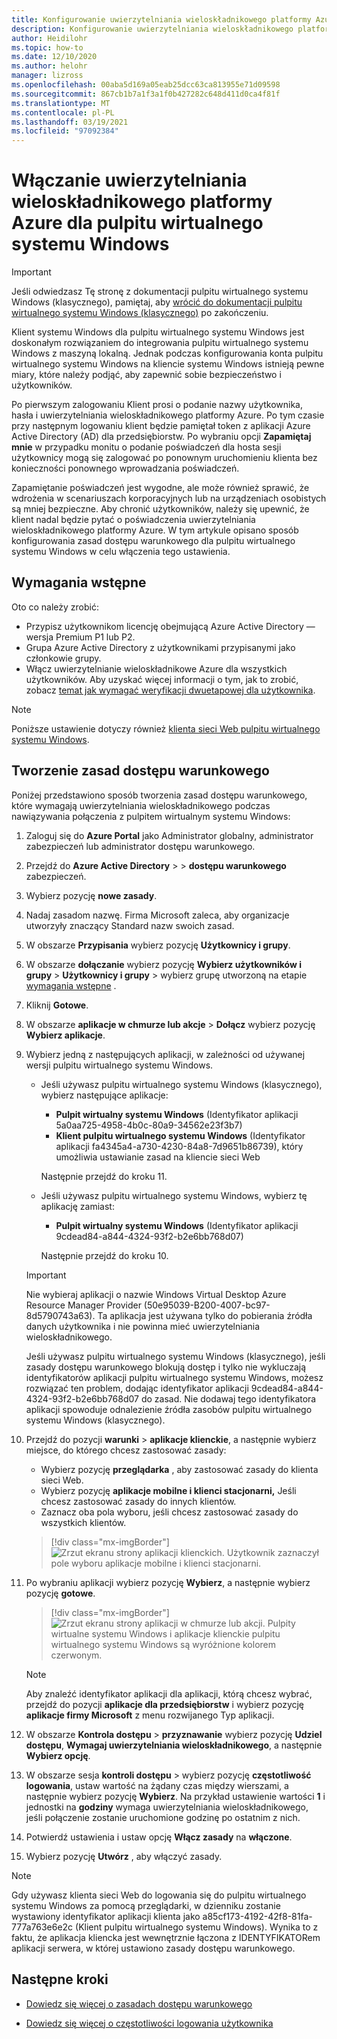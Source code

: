 ```yaml
---
title: Konfigurowanie uwierzytelniania wieloskładnikowego platformy Azure dla pulpitu wirtualnego systemu Windows — Azure
description: Konfigurowanie uwierzytelniania wieloskładnikowego platformy Azure w celu zwiększenia bezpieczeństwa na pulpicie wirtualnym systemu Windows.
author: Heidilohr
ms.topic: how-to
ms.date: 12/10/2020
ms.author: helohr
manager: lizross
ms.openlocfilehash: 00aba5d169a05eab25dcc63ca813955e71d09598
ms.sourcegitcommit: 867cb1b7a1f3a1f0b427282c648d411d0ca4f81f
ms.translationtype: MT
ms.contentlocale: pl-PL
ms.lasthandoff: 03/19/2021
ms.locfileid: "97092384"
---
```

# <a name="enable-azure-multifactor-authentication-for-windows-virtual-desktop"></a>Włączanie uwierzytelniania wieloskładnikowego platformy Azure dla pulpitu wirtualnego systemu Windows

>[!IMPORTANT]
> Jeśli odwiedzasz Tę stronę z dokumentacji pulpitu wirtualnego systemu Windows (klasycznego), pamiętaj, aby [wrócić do dokumentacji pulpitu wirtualnego systemu Windows (klasycznego)](./virtual-desktop-fall-2019/tenant-setup-azure-active-directory.md) po zakończeniu.

Klient systemu Windows dla pulpitu wirtualnego systemu Windows jest doskonałym rozwiązaniem do integrowania pulpitu wirtualnego systemu Windows z maszyną lokalną. Jednak podczas konfigurowania konta pulpitu wirtualnego systemu Windows na kliencie systemu Windows istnieją pewne miary, które należy podjąć, aby zapewnić sobie bezpieczeństwo i użytkowników.

Po pierwszym zalogowaniu Klient prosi o podanie nazwy użytkownika, hasła i uwierzytelniania wieloskładnikowego platformy Azure. Po tym czasie przy następnym logowaniu klient będzie pamiętał token z aplikacji Azure Active Directory (AD) dla przedsiębiorstw. Po wybraniu opcji **Zapamiętaj mnie** w przypadku monitu o podanie poświadczeń dla hosta sesji użytkownicy mogą się zalogować po ponownym uruchomieniu klienta bez konieczności ponownego wprowadzania poświadczeń.

Zapamiętanie poświadczeń jest wygodne, ale może również sprawić, że wdrożenia w scenariuszach korporacyjnych lub na urządzeniach osobistych są mniej bezpieczne. Aby chronić użytkowników, należy się upewnić, że klient nadal będzie pytać o poświadczenia uwierzytelniania wieloskładnikowego platformy Azure. W tym artykule opisano sposób konfigurowania zasad dostępu warunkowego dla pulpitu wirtualnego systemu Windows w celu włączenia tego ustawienia.

## <a name="prerequisites"></a>Wymagania wstępne

Oto co należy zrobić:

- Przypisz użytkownikom licencję obejmującą Azure Active Directory — wersja Premium P1 lub P2.
- Grupa Azure Active Directory z użytkownikami przypisanymi jako członkowie grupy.
- Włącz uwierzytelnianie wieloskładnikowe Azure dla wszystkich użytkowników. Aby uzyskać więcej informacji o tym, jak to zrobić, zobacz [temat jak wymagać weryfikacji dwuetapowej dla użytkownika](../active-directory/authentication/howto-mfa-userstates.md#view-the-status-for-a-user).

> [!NOTE]
> Poniższe ustawienie dotyczy również [klienta sieci Web pulpitu wirtualnego systemu Windows](https://rdweb.wvd.microsoft.com/arm/webclient/index.html).

## <a name="create-a-conditional-access-policy"></a>Tworzenie zasad dostępu warunkowego

Poniżej przedstawiono sposób tworzenia zasad dostępu warunkowego, które wymagają uwierzytelniania wieloskładnikowego podczas nawiązywania połączenia z pulpitem wirtualnym systemu Windows:

1. Zaloguj się do **Azure Portal** jako Administrator globalny, administrator zabezpieczeń lub administrator dostępu warunkowego.
2. Przejdź do **Azure Active Directory**  >    >  **dostępu warunkowego** zabezpieczeń.
3. Wybierz pozycję **nowe zasady**.
4. Nadaj zasadom nazwę. Firma Microsoft zaleca, aby organizacje utworzyły znaczący Standard nazw swoich zasad.
5. W obszarze **Przypisania** wybierz pozycję **Użytkownicy i grupy**.
6. W obszarze **dołączanie** wybierz pozycję **Wybierz użytkowników i grupy**  >  **Użytkownicy i grupy** > wybierz grupę utworzoną na etapie [wymagania wstępne](#prerequisites) .
7. Kliknij **Gotowe**.
8. W obszarze **aplikacje w chmurze lub akcje**  >  **Dołącz** wybierz pozycję **Wybierz aplikacje**.
9. Wybierz jedną z następujących aplikacji, w zależności od używanej wersji pulpitu wirtualnego systemu Windows.
   
   - Jeśli używasz pulpitu wirtualnego systemu Windows (klasycznego), wybierz następujące aplikacje:
       
       - **Pulpit wirtualny systemu Windows** (Identyfikator aplikacji 5a0aa725-4958-4b0c-80a9-34562e23f3b7)
       - **Klient pulpitu wirtualnego systemu Windows** (Identyfikator aplikacji fa4345a4-a730-4230-84a8-7d9651b86739), który umożliwia ustawianie zasad na kliencie sieci Web
       
        Następnie przejdź do kroku 11.

   - Jeśli używasz pulpitu wirtualnego systemu Windows, wybierz tę aplikację zamiast:
       
       -  **Pulpit wirtualny systemu Windows** (Identyfikator aplikacji 9cdead84-a844-4324-93f2-b2e6bb768d07)
       
        Następnie przejdź do kroku 10.

   >[!IMPORTANT]
   > Nie wybieraj aplikacji o nazwie Windows Virtual Desktop Azure Resource Manager Provider (50e95039-B200-4007-bc97-8d5790743a63). Ta aplikacja jest używana tylko do pobierania źródła danych użytkownika i nie powinna mieć uwierzytelniania wieloskładnikowego.
   > 
   > Jeśli używasz pulpitu wirtualnego systemu Windows (klasycznego), jeśli zasady dostępu warunkowego blokują dostęp i tylko nie wykluczają identyfikatorów aplikacji pulpitu wirtualnego systemu Windows, możesz rozwiązać ten problem, dodając identyfikator aplikacji 9cdead84-a844-4324-93f2-b2e6bb768d07 do zasad. Nie dodawaj tego identyfikatora aplikacji spowoduje odnalezienie źródła zasobów pulpitu wirtualnego systemu Windows (klasycznego).

10. Przejdź do pozycji **warunki**  >  **aplikacje klienckie**, a następnie wybierz miejsce, do którego chcesz zastosować zasady:
    
    - Wybierz pozycję **przeglądarka** , aby zastosować zasady do klienta sieci Web.
    - Wybierz pozycję **aplikacje mobilne i klienci stacjonarni,** Jeśli chcesz zastosować zasady do innych klientów.
    - Zaznacz oba pola wyboru, jeśli chcesz zastosować zasady do wszystkich klientów.
   
    > [!div class="mx-imgBorder"]
    > ![Zrzut ekranu strony aplikacji klienckich. Użytkownik zaznaczył pole wyboru aplikacje mobilne i klienci stacjonarni.](media/select-apply.png)

11. Po wybraniu aplikacji wybierz pozycję **Wybierz**, a następnie wybierz pozycję **gotowe**.

    > [!div class="mx-imgBorder"]
    > ![Zrzut ekranu strony aplikacji w chmurze lub akcji. Pulpity wirtualne systemu Windows i aplikacje klienckie pulpitu wirtualnego systemu Windows są wyróżnione kolorem czerwonym.](media/cloud-apps-enterprise.png)

    >[!NOTE]
    >Aby znaleźć identyfikator aplikacji dla aplikacji, którą chcesz wybrać, przejdź do pozycji **aplikacje dla przedsiębiorstw** i wybierz pozycję **aplikacje firmy Microsoft** z menu rozwijanego Typ aplikacji.

12. W obszarze **Kontrola dostępu**  >  **przyznawanie** wybierz pozycję **Udziel dostępu**, **Wymagaj uwierzytelniania wieloskładnikowego**, a następnie **Wybierz opcję**.
13. W obszarze sesja **kontroli dostępu**  >  wybierz pozycję **częstotliwość logowania**, ustaw wartość na żądany czas między wierszami, a następnie wybierz pozycję **Wybierz**. Na przykład ustawienie wartości **1** i jednostki na **godziny** wymaga uwierzytelniania wieloskładnikowego, jeśli połączenie zostanie uruchomione godzinę po ostatnim z nich.
14. Potwierdź ustawienia i ustaw opcję **Włącz zasady** na **włączone**.
15. Wybierz pozycję **Utwórz** , aby włączyć zasady.

>[!NOTE]
>Gdy używasz klienta sieci Web do logowania się do pulpitu wirtualnego systemu Windows za pomocą przeglądarki, w dzienniku zostanie wystawiony identyfikator aplikacji klienta jako a85cf173-4192-42f8-81fa-777a763e6e2c (Klient pulpitu wirtualnego systemu Windows). Wynika to z faktu, że aplikacja kliencka jest wewnętrznie łączona z IDENTYFIKATORem aplikacji serwera, w której ustawiono zasady dostępu warunkowego. 

## <a name="next-steps"></a>Następne kroki

- [Dowiedz się więcej o zasadach dostępu warunkowego](../active-directory/conditional-access/concept-conditional-access-policies.md)

- [Dowiedz się więcej o częstotliwości logowania użytkownika](../active-directory/conditional-access/howto-conditional-access-session-lifetime.md#user-sign-in-frequency)
